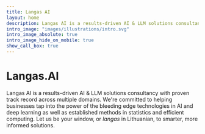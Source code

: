 ```yaml
---
title: Langas AI
layout: home
description: Langas AI is a results-driven AI & LLM solutions consultancy with proven track record across multiple domains.
intro_image: "images/illustrations/intro.svg"
intro_image_absolute: true
intro_image_hide_on_mobile: true
show_call_box: true
---
```


# Langas.AI

 Langas AI is a results-driven AI & LLM solutions consultancy with proven track record across multiple domains. We're committed to helping businesses tap into the power of the bleeding edge technologies in AI and deep learning as well as established methods in statistics and efficient computing. Let us be your window, or *langas* in Lithuanian, to smarter, more informed solutions.
